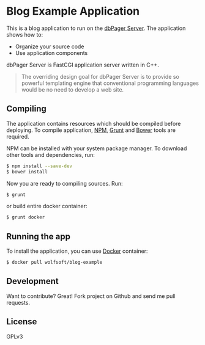 # Blog Example Application

This is a blog application to run on the [dbPager Server]. The application shows how to: 

  - Organize your source code
  - Use application components

dbPager Server is FastCGI application server written in C++. 

> The overriding design goal for dbPager Server is to provide
> so powerful templating engine that conventional programming
> languages would be no need to develop a web site.

## Compiling

The application contains resources which should be compiled before deploying. To compile application, [NPM], [Grunt] and [Bower] tools are required.

NPM can be installed with your system package manager. To download other tools and dependencies, run:

```sh
$ npm install --save-dev
$ bower install
```

Now you are ready to compiling sources. Run:

```sh
$ grunt
```

or build entire docker container:

```sh
$ grunt docker
```

## Running the app

To install the application, you can use [Docker] container:

```sh
$ docker pull wolfsoft/blog-example
```
## Development

Want to contribute? Great! Fork project on Github and send me pull requests.

## License

GPLv3

[//]: #
   [dbPager Server]: <https://dbpager.com/>
   [Docker]: <https://docker.io/>
   [Grunt]: <http://gruntjs.com/>
   [Bower]: <http://bower.io/>
   [NPM]: <https://www.npmjs.com/>
